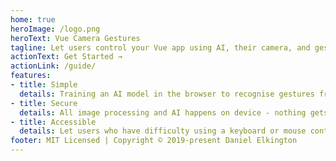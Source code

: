 ```yaml
---
home: true
heroImage: /logo.png
heroText: Vue Camera Gestures
tagline: Let users control your Vue app using AI, their camera, and gestures of their choice in just 1 line of HTML!
actionText: Get Started →
actionLink: /guide/
features:
- title: Simple
  details: Training an AI model in the browser to recognise gestures from the user's camera and then performing actions based on those gestures is as simple as dropping in a Vue Component.
- title: Secure
  details: All image processing and AI happens on device - nothing gets sent to any server.
- title: Accessible
  details: Let users who have difficulty using a keyboard or mouse control your application, or just provide a more interesting experience for your user.
footer: MIT Licensed | Copyright © 2019-present Daniel Elkington
---
```

<ClientOnly>
  <load-mobile-net></load-mobile-net>
</ClientOnly>